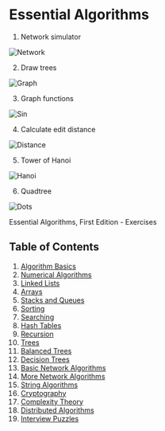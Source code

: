 # Essential Algorithms
1) Network simulator

![Network](https://i.imgur.com/lZ6BUya.png)

2) Draw trees

![Graph](https://i.imgur.com/i0bI9Gf.png)

3) Graph functions

![Sin](https://i.imgur.com/CaE67ib.png)

4) Calculate edit distance

![Distance](https://i.imgur.com/WS1ypVh.png)

5) Tower of Hanoi

![Hanoi](https://i.imgur.com/34ja7cf.png)

6) Quadtree

![Dots](https://i.imgur.com/hcNImw6.png)

Essential Algorithms, First Edition - Exercises

## Table of Contents

1. [Algorithm Basics](chapter1)
2. [Numerical Algorithms](chapter2)
3. [Linked Lists](chapter3)
4. [Arrays](chapter4)
5. [Stacks and Queues](chapter5)
6. [Sorting](chapter6)
7. [Searching](chapter7)
8. [Hash Tables](chapter8)
9. [Recursion](chapter9)
10. [Trees](chapter10)
11. [Balanced Trees](chapter11)
12. [Decision Trees](chapter12)
13. [Basic Network Algorithms](chapter13)
14. [More Network Algorithms](chapter14)
15. [String Algorithms](chapter15)
16. [Cryptography](chapter16)
17. [Complexity Theory](chapter17)
18. [Distributed Algorithms](chapter18)
19. [Interview Puzzles](chapter19)
